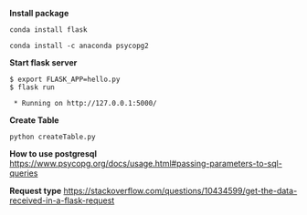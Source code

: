 **Install package**

    conda install flask

    conda install -c anaconda psycopg2


**Start flask server**

    $ export FLASK_APP=hello.py
    $ flask run

     * Running on http://127.0.0.1:5000/

**Create Table**

    python createTable.py

**How to use postgresql**
https://www.psycopg.org/docs/usage.html#passing-parameters-to-sql-queries

**Request type**
https://stackoverflow.com/questions/10434599/get-the-data-received-in-a-flask-request